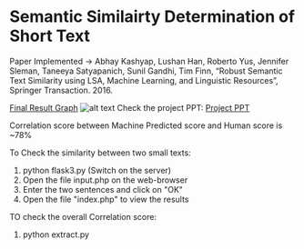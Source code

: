 Semantic Similairty Determination of Short Text
=========

Paper Implemented -> Abhay Kashyap, Lushan Han, Roberto Yus, Jennifer Sleman, Taneeya Satyapanich, Sunil Gandhi, Tim Finn, “Robust Semantic Text Similarity using LSA, Machine Learning, and Linguistic Resources”, Springer Transaction. 2016.


[Final Result Graph](https://drive.google.com/open?id=0BwXeiCjEpkS8RkJ2MFRzYk53S0E)
![alt text](https://github.com/pritishyuvraj/ShortTextSimilarity/blob/master/finalResult.jpg)
Check the project PPT:
[Project PPT](https://www.slideshare.net/slideshow/embed_code/key/cxkvtwvMlED6et)

Correlation score between Machine Predicted score and Human score is ~78%


To Check the similarity between two small texts:
1) python flask3.py (Switch on the server)
2) Open the file input.php on the web-browser
3) Enter the two sentences and click on "OK"
4) Open the file "index.php" to view the results


TO check the overall Correlation score:
1) python extract.py
